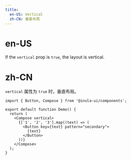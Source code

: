 ```yaml
---
title:
  en-US: Vertical
  zh-CN: 垂直布局
---
```


# en-US

If the `vertical` prop is `true`, the layout is vertical.

# zh-CN

`vertical` 属性为 `true` 时，垂直布局。

```tsx
import { Button, Compose } from '@inula-ui/components';

export default function Demo() {
  return (
    <Compose vertical>
      {['1', '2', '3'].map((text) => (
        <Button key={text} pattern="secondary">
          {text}
        </Button>
      ))}
    </Compose>
  );
}
```
